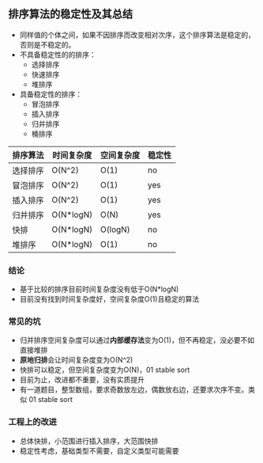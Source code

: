 ## 排序算法的稳定性及其总结

+ 同样值的个体之间，如果不因排序而改变相对次序，这个排序算法是稳定的，否则是不稳定的。
+ 不具备稳定性的的排序：
    + 选择排序
    + 快速排序
    + 堆排序
+ 具备稳定性的排序：
    + 冒泡排序
    + 插入排序  
    + 归并排序
    + 桶排序

| 排序算法  |  时间复杂度    | 空间复杂度 | 稳定性 |
| --- | --- | --- | --- |
| 选择排序 |  O(N^2) | O(1) | no
| 冒泡排序 |   O(N^2) | O(1) | yes
| 插入排序 |   O(N^2) | O(1) | yes
| 归并排序 |   O(N*logN) | O(N) | yes
| 快排 |   O(N*logN) | O(logN) | no
| 堆排序 |   O(N*logN) | O(1) | no

### 结论
+ 基于比较的排序目前时间复杂度没有低于O(N*logN)
+ 目前没有找到时间复杂度好，空间复杂度O(1)且稳定的算法

### 常见的坑
+ 归并排序空间复杂度可以通过**内部缓存法**变为O(1)，但不再稳定，没必要不如直接堆排
+ **原地归排**会让时间复杂度变为O(N^2)
+ 快排可以稳定，但空间复杂度变为O(N)，01 stable sort
+ 目前为止，改进都不重要，没有实质提升
+ 有一道题目，整型数组，要求奇数放左边，偶数放右边，还要求次序不变。类似 01 stable sort

### 工程上的改进
+ 总体快排，小范围进行插入排序，大范围快排
+ 稳定性考虑，基础类型不需要，自定义类型可能需要
